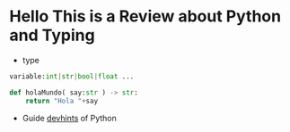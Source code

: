 # Hello This is a Review about Python and Typing

- type
```python
variable:int|str|bool|float ...

def holaMundo( say:str ) -> str:
    return "Hola "+say
```
- Guide [devhints](""https://devhints.io/python") of Python
